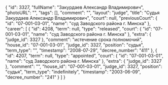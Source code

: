 {
    "id": 3327,
    "fullName": "Закурдаев Александр Владимирович",
    "photoURL": "",
    "tags": [],
    "comment": "",
    "layout": "judge",
    "title": "Судья Закурдаев Александр Владимирович",
    "court": null,
    "previousCourt": {
        "id": "07-001-03-01",
        "name": "суд Заводского района г. Минска"
    },
    "career": [
        {
            "id": 4208,
            "term": null,
            "type": "released",
            "court": {
                "id": "07-001-03-01",
                "name": "суд Заводского района г. Минска"
            },
            "extra": {
                "judge_id": 3327
            },
            "comment": "истечение срока полномочий",
            "house_id": "07-001-03-01",
            "judge_id": 3327,
            "position": "судья",
            "term_type": "",
            "timestamp": "2008-07-29",
            "decree_number": "411"
        },
        {
            "id": 4207,
            "term": null,
            "type": "appointed",
            "court": {
                "id": "07-001-03-01",
                "name": "суд Заводского района г. Минска"
            },
            "extra": {
                "judge_id": 3327
            },
            "comment": "",
            "house_id": "07-001-03-01",
            "judge_id": 3327,
            "position": "судья",
            "term_type": "indefinitely",
            "timestamp": "2003-06-09",
            "decree_number": "241"
        }
    ]
}